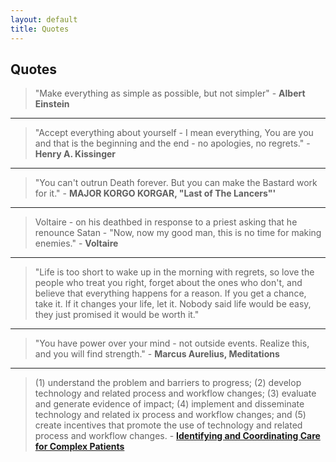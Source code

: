 ```yaml
---
layout: default
title: Quotes
---
```


## Quotes

> "Make everything as simple as possible, but not simpler" - **Albert Einstein**

---

> "Accept everything about yourself - I mean everything, You are you and that is the beginning and the end - no apologies, no regrets." - **Henry A. Kissinger**

---

> "You can't outrun Death forever. But you can make the Bastard work for it." - **MAJOR KORGO KORGAR, "Last of The Lancers"'**

---

> Voltaire - on his deathbed in response to a priest asking that he renounce Satan - "Now, now my good man, this is no time for making enemies." - **Voltaire**

---

> "Life is too short to wake up in the morning with regrets, so love the people who treat you right, forget about the ones who don\'t, and believe that everything happens for a reason. If you get a chance, take it. If it changes your life, let it. Nobody said life would be easy, they just promised it would be worth it."

---

> "You have power over your mind - not outside events. Realize this, and you will find strength." - **Marcus Aurelius, Meditations**

---

> (1) understand the problem and barriers to progress; (2) develop technology and related process and workflow changes; (3) evaluate and generate evidence of impact; (4) implement and disseminate technology and related ix process and workflow changes; and (5) create incentives that promote the use of technology and related process and workflow changes. - **[Identifying and Coordinating Care for Complex Patients](https://www.rand.org/content/dam/rand/pubs/research_reports/RR1200/RR1234/RAND_RR1234.pdf)**
